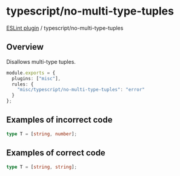 # typescript/no-multi-type-tuples

[ESLint plugin](https://ilyub.github.io/eslint-plugin-misc/) / typescript/no-multi-type-tuples

## Overview

Disallows multi-type tuples.

```ts
module.exports = {
  plugins: ["misc"],
  rules: {
    "misc/typescript/no-multi-type-tuples": "error"
  }
};
```

## Examples of incorrect code

```ts
type T = [string, number];
```

## Examples of correct code

```ts
type T = [string, string];
```